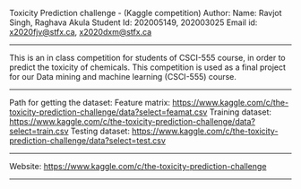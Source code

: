  Toxicity Prediction challenge - (Kaggle competition)
Author:
	Name: Ravjot Singh, Raghava Akula 
	Student Id: 202005149, 202003025
	Email id: x2020fjv@stfx.ca, x2020dxm@stfx.ca 
***********************************************************************************************************************************

This is an in class competition for students of CSCI-555 course, in order to predict the toxicity of chemicals.
This competition is used as a final project for our Data mining and machine learning (CSCI-555) course.

************************************************************************************************************************************
Path for getting the dataset:
Feature matrix:     https://www.kaggle.com/c/the-toxicity-prediction-challenge/data?select=feamat.csv 
Training dataset:   https://www.kaggle.com/c/the-toxicity-prediction-challenge/data?select=train.csv 
Testing dataset:    https://www.kaggle.com/c/the-toxicity-prediction-challenge/data?select=test.csv 

*************************************************************************************************************************************

Website: https://www.kaggle.com/c/the-toxicity-prediction-challenge 
*************************************************************************************************************************************

